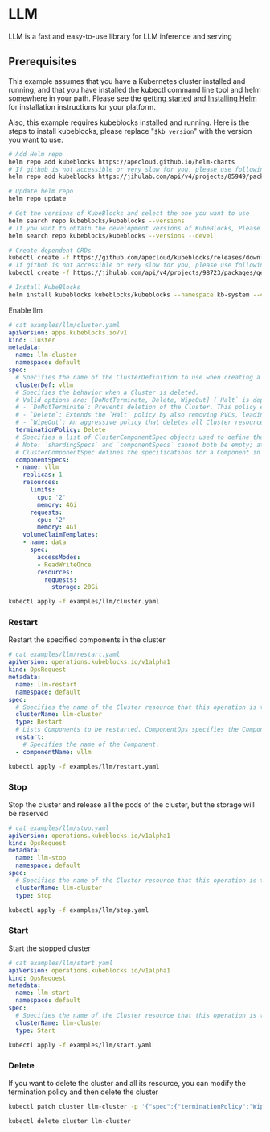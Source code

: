 # LLM

LLM is a fast and easy-to-use library for LLM inference and serving

## Prerequisites

This example assumes that you have a Kubernetes cluster installed and running, and that you have installed the kubectl command line tool and helm somewhere in your path. Please see the [getting started](https://kubernetes.io/docs/setup/)  and [Installing Helm](https://helm.sh/docs/intro/install/) for installation instructions for your platform.

Also, this example requires kubeblocks installed and running. Here is the steps to install kubeblocks, please replace "`$kb_version`" with the version you want to use.
```bash
# Add Helm repo 
helm repo add kubeblocks https://apecloud.github.io/helm-charts
# If github is not accessible or very slow for you, please use following repo instead
helm repo add kubeblocks https://jihulab.com/api/v4/projects/85949/packages/helm/stable

# Update helm repo
helm repo update

# Get the versions of KubeBlocks and select the one you want to use
helm search repo kubeblocks/kubeblocks --versions
# If you want to obtain the development versions of KubeBlocks, Please add the '--devel' parameter as the following command
helm search repo kubeblocks/kubeblocks --versions --devel

# Create dependent CRDs
kubectl create -f https://github.com/apecloud/kubeblocks/releases/download/v$kb_version/kubeblocks_crds.yaml
# If github is not accessible or very slow for you, please use following command instead
kubectl create -f https://jihulab.com/api/v4/projects/98723/packages/generic/kubeblocks/v$kb_version/kubeblocks_crds.yaml

# Install KubeBlocks
helm install kubeblocks kubeblocks/kubeblocks --namespace kb-system --create-namespace --version="$kb_version"
```
Enable llm
```yaml
# cat examples/llm/cluster.yaml
apiVersion: apps.kubeblocks.io/v1
kind: Cluster
metadata:
  name: llm-cluster
  namespace: default
spec:
  # Specifies the name of the ClusterDefinition to use when creating a Cluster.
  clusterDef: vllm
  # Specifies the behavior when a Cluster is deleted.
  # Valid options are: [DoNotTerminate, Delete, WipeOut] (`Halt` is deprecated since KB 0.9)
  # - `DoNotTerminate`: Prevents deletion of the Cluster. This policy ensures that all resources remain intact.
  # - `Delete`: Extends the `Halt` policy by also removing PVCs, leading to a thorough cleanup while removing all persistent data.
  # - `WipeOut`: An aggressive policy that deletes all Cluster resources, including volume snapshots and backups in external storage. This results in complete data removal and should be used cautiously, primarily in non-production environments to avoid irreversible data loss.
  terminationPolicy: Delete
  # Specifies a list of ClusterComponentSpec objects used to define the individual components that make up a Cluster. This field allows for detailed configuration of each component within the Cluster.
  # Note: `shardingSpecs` and `componentSpecs` cannot both be empty; at least one must be defined to configure a cluster.
  # ClusterComponentSpec defines the specifications for a Component in a Cluster.
  componentSpecs:
  - name: vllm
    replicas: 1
    resources:
      limits:
        cpu: '2'
        memory: 4Gi
      requests:
        cpu: '2'
        memory: 4Gi
    volumeClaimTemplates:
    - name: data
      spec:
        accessModes:
        - ReadWriteOnce
        resources:
          requests:
            storage: 20Gi

```

```bash
kubectl apply -f examples/llm/cluster.yaml
```

### Restart
Restart the specified components in the cluster
```yaml
# cat examples/llm/restart.yaml
apiVersion: operations.kubeblocks.io/v1alpha1
kind: OpsRequest
metadata:
  name: llm-restart
  namespace: default
spec:
  # Specifies the name of the Cluster resource that this operation is targeting.
  clusterName: llm-cluster
  type: Restart
  # Lists Components to be restarted. ComponentOps specifies the Component to be operated on.
  restart:
    # Specifies the name of the Component.
  - componentName: vllm

```

```bash
kubectl apply -f examples/llm/restart.yaml
```

### Stop
Stop the cluster and release all the pods of the cluster, but the storage will be reserved
```yaml
# cat examples/llm/stop.yaml
apiVersion: operations.kubeblocks.io/v1alpha1
kind: OpsRequest
metadata:
  name: llm-stop
  namespace: default
spec:
  # Specifies the name of the Cluster resource that this operation is targeting.
  clusterName: llm-cluster
  type: Stop

```

```bash
kubectl apply -f examples/llm/stop.yaml
```

### Start
Start the stopped cluster
```yaml
# cat examples/llm/start.yaml
apiVersion: operations.kubeblocks.io/v1alpha1
kind: OpsRequest
metadata:
  name: llm-start
  namespace: default
spec:
  # Specifies the name of the Cluster resource that this operation is targeting.
  clusterName: llm-cluster
  type: Start

```

```bash
kubectl apply -f examples/llm/start.yaml
```

### Delete
If you want to delete the cluster and all its resource, you can modify the termination policy and then delete the cluster
```bash
kubectl patch cluster llm-cluster -p '{"spec":{"terminationPolicy":"WipeOut"}}' --type="merge"

kubectl delete cluster llm-cluster
```
